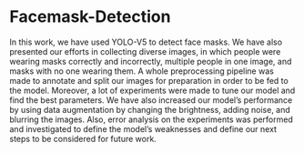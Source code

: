 # Facemask-Detection
In this work, we have used YOLO-V5 to detect face masks. We have also presented our efforts in collecting diverse images, in which people were wearing masks correctly
and incorrectly, multiple people in one image, and masks with no one wearing them.
A whole preprocessing pipeline was made to annotate and split our images for preparation in order to be fed to the model. Moreover, a lot of experiments were made to tune our
model and find the best parameters. We have also increased our model’s performance by using data augmentation by changing the brightness, adding noise, and blurring the
images. Also, error analysis on the experiments was performed and investigated to define the model’s weaknesses and define our next steps to be considered for future work.
